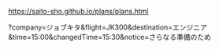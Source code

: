 https://saito-sho.github.io/plans/plans.html

 ?company=ジョブキタ&flight=JK300&destination=エンジニア&time=15:00&changedTime=15:30&notice=さらなる準備のため
